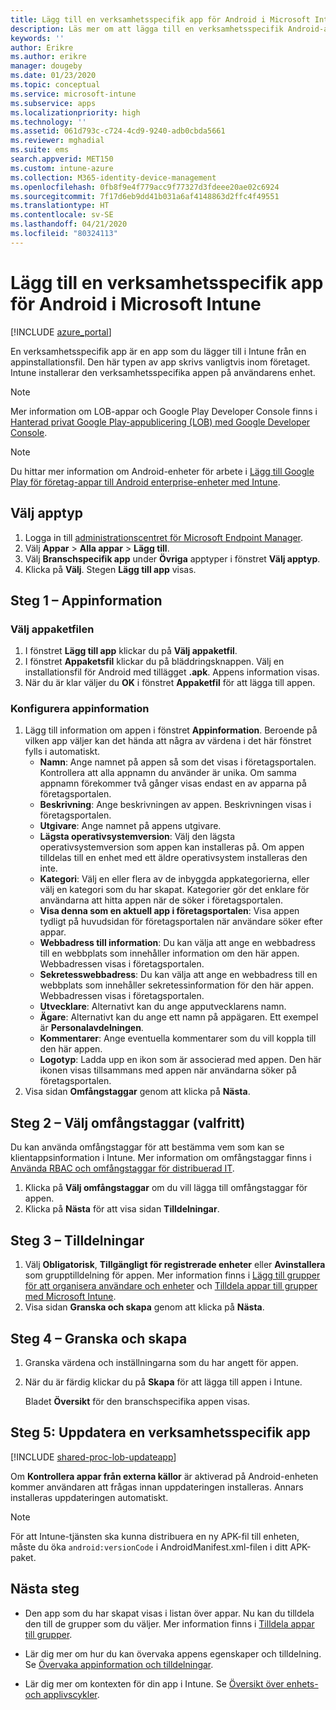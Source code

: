 ```yaml
---
title: Lägg till en verksamhetsspecifik app för Android i Microsoft Intune
description: Läs mer om att lägga till en verksamhetsspecifik Android-app i Microsoft Intune.
keywords: ''
author: Erikre
ms.author: erikre
manager: dougeby
ms.date: 01/23/2020
ms.topic: conceptual
ms.service: microsoft-intune
ms.subservice: apps
ms.localizationpriority: high
ms.technology: ''
ms.assetid: 061d793c-c724-4cd9-9240-adb0cbda5661
ms.reviewer: mghadial
ms.suite: ems
search.appverid: MET150
ms.custom: intune-azure
ms.collection: M365-identity-device-management
ms.openlocfilehash: 0fb8f9e4f779acc9f77327d3fdeee20ae02c6924
ms.sourcegitcommit: 7f17d6eb9dd41b031a6af4148863d2ffc4f49551
ms.translationtype: HT
ms.contentlocale: sv-SE
ms.lasthandoff: 04/21/2020
ms.locfileid: "80324113"
---
```

# <a name="add-an-android-line-of-business-app-to-microsoft-intune"></a>Lägg till en verksamhetsspecifik app för Android i Microsoft Intune

[!INCLUDE [azure_portal](../includes/azure_portal.md)]

En verksamhetsspecifik app är en app som du lägger till i Intune från en appinstallationsfil. Den här typen av app skrivs vanligtvis inom företaget. Intune installerar den verksamhetsspecifika appen på användarens enhet. 

> [!Note]
> Mer information om LOB-appar och Google Play Developer Console finns i [Hanterad privat Google Play-appublicering (LOB) med Google Developer Console](apps-add-android-for-work.md?#managed-google-play-private-lob-app-publishing-using-the-google-developer-console). 

> [!Note]
> Du hittar mer information om Android-enheter för arbete i [Lägg till Google Play för företag-appar till Android enterprise-enheter med Intune](apps-add-android-for-work.md). 

## <a name="select-the-app-type"></a>Välj apptyp

1. Logga in till [administrationscentret för Microsoft Endpoint Manager](https://go.microsoft.com/fwlink/?linkid=2109431).
2. Välj **Appar** > **Alla appar** > **Lägg till**.
3. Välj **Branschspecifik app** under **Övriga** apptyper i fönstret **Välj apptyp**.
4. Klicka på **Välj**. Stegen **Lägg till app** visas.

## <a name="step-1---app-information"></a>Steg 1 – Appinformation

### <a name="select-the-app-package-file"></a>Välj appaketfilen

1. I fönstret **Lägg till app** klickar du på **Välj appaketfil**. 
2. I fönstret **Appaketsfil** klickar du på bläddringsknappen. Välj en installationsfil för Android med tillägget **.apk**.
   Appens information visas.
3. När du är klar väljer du **OK** i fönstret **Appaketfil** för att lägga till appen.

### <a name="set-app-information"></a>Konfigurera appinformation

1. Lägg till information om appen i fönstret **Appinformation**. Beroende på vilken app väljer kan det hända att några av värdena i det här fönstret fylls i automatiskt.
    - **Namn**: Ange namnet på appen så som det visas i företagsportalen. Kontrollera att alla appnamn du använder är unika. Om samma appnamn förekommer två gånger visas endast en av apparna på företagsportalen.
    - **Beskrivning**: Ange beskrivningen av appen. Beskrivningen visas i företagsportalen.
    - **Utgivare**: Ange namnet på appens utgivare.
    - **Lägsta operativsystemversion**: Välj den lägsta operativsystemversion som appen kan installeras på. Om appen tilldelas till en enhet med ett äldre operativsystem installeras den inte.
    - **Kategori**: Välj en eller flera av de inbyggda appkategorierna, eller välj en kategori som du har skapat. Kategorier gör det enklare för användarna att hitta appen när de söker i företagsportalen.
    - **Visa denna som en aktuell app i företagsportalen**: Visa appen tydligt på huvudsidan för företagsportalen när användare söker efter appar.
    - **Webbadress till information**: Du kan välja att ange en webbadress till en webbplats som innehåller information om den här appen. Webbadressen visas i företagsportalen.
    - **Sekretesswebbadress**: Du kan välja att ange en webbadress till en webbplats som innehåller sekretessinformation för den här appen. Webbadressen visas i företagsportalen.
    - **Utvecklare**: Alternativt kan du ange apputvecklarens namn.
    - **Ägare**: Alternativt kan du ange ett namn på appägaren. Ett exempel är **Personalavdelningen**.
    - **Kommentarer**: Ange eventuella kommentarer som du vill koppla till den här appen.
    - **Logotyp**: Ladda upp en ikon som är associerad med appen. Den här ikonen visas tillsammans med appen när användarna söker på företagsportalen.
2. Visa sidan **Omfångstaggar** genom att klicka på **Nästa**.

## <a name="step-2---select-scope-tags-optional"></a>Steg 2 – Välj omfångstaggar (valfritt)
Du kan använda omfångstaggar för att bestämma vem som kan se klientappsinformation i Intune. Mer information om omfångstaggar finns i [Använda RBAC och omfångstaggar för distribuerad IT](../fundamentals/scope-tags.md).

1. Klicka på **Välj omfångstaggar** om du vill lägga till omfångstaggar för appen.
2. Klicka på **Nästa** för att visa sidan **Tilldelningar**.

## <a name="step-3---assignments"></a>Steg 3 – Tilldelningar

1. Välj **Obligatorisk**, **Tillgängligt för registrerade enheter** eller **Avinstallera** som grupptilldelning för appen. Mer information finns i [Lägg till grupper för att organisera användare och enheter](../fundamentals/groups-add.md) och [Tilldela appar till grupper med Microsoft Intune](apps-deploy.md).
2. Visa sidan **Granska och skapa** genom att klicka på **Nästa**.

## <a name="step-4---review--create"></a>Steg 4 – Granska och skapa

1. Granska värdena och inställningarna som du har angett för appen.
2. När du är färdig klickar du på **Skapa** för att lägga till appen i Intune.

    Bladet **Översikt** för den branschspecifika appen visas.

## <a name="step-5-update-a-line-of-business-app"></a>Steg 5: Uppdatera en verksamhetsspecifik app

[!INCLUDE [shared-proc-lob-updateapp](../includes/shared-proc-lob-updateapp.md)]

Om **Kontrollera appar från externa källor** är aktiverad på Android-enheten kommer användaren att frågas innan uppdateringen installeras. Annars installeras uppdateringen automatiskt.

> [!Note]
> För att Intune-tjänsten ska kunna distribuera en ny APK-fil till enheten, måste du öka `android:versionCode` i AndroidManifest.xml-filen i ditt APK-paket.

## <a name="next-steps"></a>Nästa steg

- Den app som du har skapat visas i listan över appar. Nu kan du tilldela den till de grupper som du väljer. Mer information finns i [Tilldela appar till grupper](apps-deploy.md).

- Lär dig mer om hur du kan övervaka appens egenskaper och tilldelning. Se [Övervaka appinformation och tilldelningar](apps-monitor.md).

- Lär dig mer om kontexten för din app i Intune. Se [Översikt över enhets- och applivscykler](../fundamentals/device-lifecycle.md).
